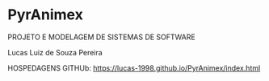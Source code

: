 # PyrAnimex
PROJETO E MODELAGEM DE SISTEMAS DE SOFTWARE

Lucas Luiz de Souza Pereira

HOSPEDAGENS
GITHUb: https://lucas-1998.github.io/PyrAnimex/index.html
